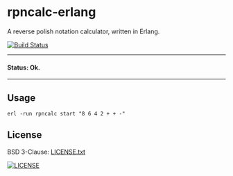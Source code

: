 # rpncalc-erlang

A reverse polish notation calculator, written in Erlang.

[![Build Status](https://travis-ci.org/russmack/rpncalc-erlang.svg?branch=master)](https://travis-ci.org/russmack/rpncalc-erlang)

---
#### Status: Ok.
---

## Usage
```
erl -run rpncalc start "8 6 4 2 + + -"
```

## License
BSD 3-Clause: [LICENSE.txt](LICENSE.txt)

[<img alt="LICENSE" src="http://img.shields.io/pypi/l/Django.svg?style=flat-square"/>](LICENSE.txt)

